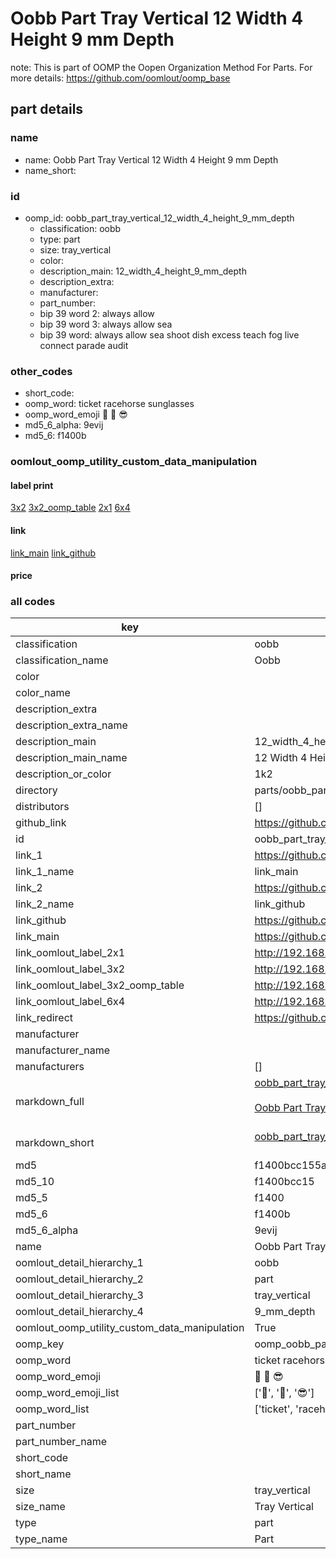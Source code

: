 # Oobb Part Tray Vertical 12 Width 4 Height 9 mm Depth  

note: This is part of OOMP the Oopen Organization Method For Parts. For more details: https://github.com/oomlout/oomp_base

##  part details
  







### name
* name: Oobb Part Tray Vertical 12 Width 4 Height 9 mm Depth
* name_short: 
### id
* oomp_id: oobb_part_tray_vertical_12_width_4_height_9_mm_depth
  * classification: oobb
  * type: part
  * size: tray_vertical
  * color: 
  * description_main: 12_width_4_height_9_mm_depth
  * description_extra: 
  * manufacturer: 
  * part_number: 
  * bip 39 word 2: always allow
  * bip 39 word 3: always allow sea
  * bip 39 word: always allow sea shoot dish excess teach fog live connect parade audit

### other_codes
* short_code: 
* oomp_word: ticket racehorse sunglasses
* oomp_word_emoji :ticket: :racehorse: :sunglasses:
* md5_6_alpha: 9evij
* md5_6: f1400b






### oomlout_oomp_utility_custom_data_manipulation
#### label print
[3x2](http://192.168.1.245:1112/?label=oomp%209evij)
[3x2_oomp_table](http://192.168.1.108:1112/?label=oomp%209evij)
[2x1](http://192.168.1.242:1112/?label=oomp%209evij)
[6x4](http://192.168.1.55:1112/?label=oomp%209evij)    

#### link

[link_main](https://github.com/oomlout/oomlout_oomp_version_1_messy/tree/main/parts/oobb_part_tray_vertical_12_width_4_height_9_mm_depth) [link_github](https://github.com/oomlout/oomlout_oomp_version_1_messy/tree/main/parts/oobb_part_tray_vertical_12_width_4_height_9_mm_depth)                             

#### price







### all codes 
| key | value |  
| --- | --- |  
| classification | oobb |  
| classification_name | Oobb |  
| color |  |  
| color_name |  |  
| description_extra |  |  
| description_extra_name |  |  
| description_main | 12_width_4_height_9_mm_depth |  
| description_main_name | 12 Width 4 Height 9 mm Depth |  
| description_or_color | 1k2 |  
| directory | parts/oobb_part_tray_vertical_12_width_4_height_9_mm_depth |  
| distributors | [] |  
| github_link | https://github.com/oomlout/oomlout_oomp_part_src/tree/main/parts/oobb_part_tray_vertical_12_width_4_height_9_mm_depth |  
| id | oobb_part_tray_vertical_12_width_4_height_9_mm_depth |  
| link_1 | https://github.com/oomlout/oomlout_oomp_version_1_messy/tree/main/parts/oobb_part_tray_vertical_12_width_4_height_9_mm_depth |  
| link_1_name | link_main |  
| link_2 | https://github.com/oomlout/oomlout_oomp_version_1_messy/tree/main/parts/oobb_part_tray_vertical_12_width_4_height_9_mm_depth |  
| link_2_name | link_github |  
| link_github | https://github.com/oomlout/oomlout_oomp_version_1_messy/tree/main/parts/oobb_part_tray_vertical_12_width_4_height_9_mm_depth |  
| link_main | https://github.com/oomlout/oomlout_oomp_version_1_messy/tree/main/parts/oobb_part_tray_vertical_12_width_4_height_9_mm_depth |  
| link_oomlout_label_2x1 | http://192.168.1.242:1112/?label=oomp%209evij |  
| link_oomlout_label_3x2 | http://192.168.1.245:1112/?label=oomp%209evij |  
| link_oomlout_label_3x2_oomp_table | http://192.168.1.108:1112/?label=oomp%209evij |  
| link_oomlout_label_6x4 | http://192.168.1.55:1112/?label=oomp%209evij |  
| link_redirect | https://github.com/oomlout/oomlout_oomp_version_1_messy/tree/main/parts/oobb_part_tray_vertical_12_width_4_height_9_mm_depth |  
| manufacturer |  |  
| manufacturer_name |  |  
| manufacturers | [] |  
| markdown_full | [oobb_part_tray_vertical_12_width_4_height_9_mm_depth](none)<br>[](none)<br>[Oobb Part Tray Vertical 12 Width 4 Height 9 Mm Depth](none)<br><br> |  
| markdown_short | [oobb_part_tray_vertical_12_width_4_height_9_mm_depth](none)<br><br> |  
| md5 | f1400bcc155a5bd13a1f9c6983c1a83c |  
| md5_10 | f1400bcc15 |  
| md5_5 | f1400 |  
| md5_6 | f1400b |  
| md5_6_alpha | 9evij |  
| name | Oobb Part Tray Vertical 12 Width 4 Height 9 mm Depth |  
| oomlout_detail_hierarchy_1 | oobb |  
| oomlout_detail_hierarchy_2 | part |  
| oomlout_detail_hierarchy_3 | tray_vertical |  
| oomlout_detail_hierarchy_4 | 9_mm_depth |  
| oomlout_oomp_utility_custom_data_manipulation | True |  
| oomp_key | oomp_oobb_part_tray_vertical_12_width_4_height_9_mm_depth |  
| oomp_word | ticket racehorse sunglasses |  
| oomp_word_emoji | :ticket: :racehorse: :sunglasses: |  
| oomp_word_emoji_list | [':ticket:', ':racehorse:', ':sunglasses:'] |  
| oomp_word_list | ['ticket', 'racehorse', 'sunglasses'] |  
| part_number |  |  
| part_number_name |  |  
| short_code |  |  
| short_name |  |  
| size | tray_vertical |  
| size_name | Tray Vertical |  
| type | part |  
| type_name | Part |  
